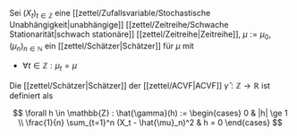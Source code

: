 Sei $(X_t)_{t \in \mathbb{Z}}$ eine [[zettel/Zufallsvariable/Stochastische Unabhängigkeit|unabhängige]] [[zettel/Zeitreihe/Schwache Stationarität|schwach stationäre]] [[zettel/Zeitreihe|Zeitreihe]], $\mu := \mu_0$, $(\mu_n)_{n \in \mathbb{N}}$ ein [[zettel/Schätzer|Schätzer]] für $\mu$ mit
- $\forall t \in \mathbb{Z} : \mu_t = \mu$

Die [[zettel/Schätzer|Schätzer]] der [[zettel/ACVF|ACVF]] $\hat{\gamma} : \mathbb{Z} \to \mathbb{R}$ ist definiert als

$$
	\forall h \in \mathbb{Z} : \hat{\gamma}(h) := \begin{cases}
		0 & |h| \ge 1 \\
		\frac{1}{n} \sum_{t=1}^n (X_t - \hat{\mu}_n)^2 & h = 0
	\end{cases}
$$